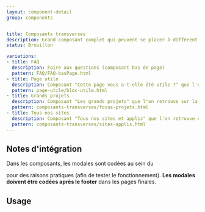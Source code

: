 ```yaml
---
layout: component-detail
group: components


title: Composants transverses
description: Grand composant complet qui peuvent se placer à différent endroit des pages.
status: Brouillon

variations:
- title: FAQ
  description: Foire aux questions (composant bas de page)
  pattern: FAQ/FAQ-basPage.html
- title: Page utile
  description: Composant "Cette page vous a-t-elle été utile ?" que l'on retrouve en bas de page.
  pattern: page-utile/bloc-utile.html
- title: Grands projets
  description: Composant "Les grands projets" que l'on retrouve sur la page d'accueil. Une mise en avant, un focus sur des grandes thématiques
  pattern: composants-transverses/focus-projets.html
- title: Tous nos sites
  description: Composant "Tous nos sites et applis" que l'on retrouve en bas de page de la page d'accueil.
  pattern: composants-transverses/sites-applis.html
---
```



## Notes d'intégration

Dans les composants, les modales sont codées au sein du <main> pour des raisons pratiques (afin de tester le fonctionnement). 
**Les modales doivent être codées après le footer** dans les pages finales.


## Usage
